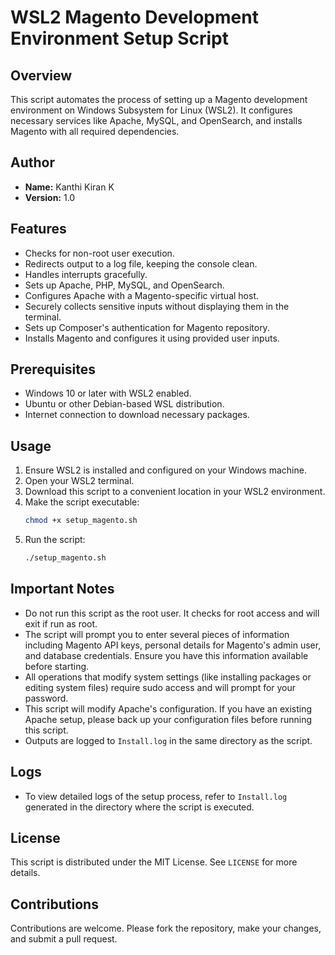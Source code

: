 # WSL2 Magento Development Environment Setup Script

## Overview
This script automates the process of setting up a Magento development environment on Windows Subsystem for Linux (WSL2). It configures necessary services like Apache, MySQL, and OpenSearch, and installs Magento with all required dependencies.

## Author
- **Name:** Kanthi Kiran K
- **Version:** 1.0

## Features
- Checks for non-root user execution.
- Redirects output to a log file, keeping the console clean.
- Handles interrupts gracefully.
- Sets up Apache, PHP, MySQL, and OpenSearch.
- Configures Apache with a Magento-specific virtual host.
- Securely collects sensitive inputs without displaying them in the terminal.
- Sets up Composer's authentication for Magento repository.
- Installs Magento and configures it using provided user inputs.

## Prerequisites
- Windows 10 or later with WSL2 enabled.
- Ubuntu or other Debian-based WSL distribution.
- Internet connection to download necessary packages.

## Usage
1. Ensure WSL2 is installed and configured on your Windows machine.
2. Open your WSL2 terminal.
3. Download this script to a convenient location in your WSL2 environment.
4. Make the script executable:
   ```bash
   chmod +x setup_magento.sh
   ```
5. Run the script:
   ```bash
   ./setup_magento.sh
   ```

## Important Notes
- Do not run this script as the root user. It checks for root access and will exit if run as root.
- The script will prompt you to enter several pieces of information including Magento API keys, personal details for Magento's admin user, and database credentials. Ensure you have this information available before starting.
- All operations that modify system settings (like installing packages or editing system files) require sudo access and will prompt for your password.
- This script will modify Apache's configuration. If you have an existing Apache setup, please back up your configuration files before running this script.
- Outputs are logged to `Install.log` in the same directory as the script.

## Logs
- To view detailed logs of the setup process, refer to `Install.log` generated in the directory where the script is executed.

## License
This script is distributed under the MIT License. See `LICENSE` for more details.

## Contributions
Contributions are welcome. Please fork the repository, make your changes, and submit a pull request.
